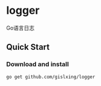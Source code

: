 # logger
Go语言日志


## Quick Start
### Download and install
```
go get github.com/gislxing/logger
```
